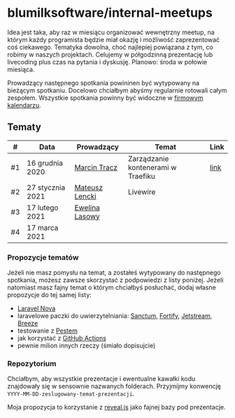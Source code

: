 # blumilksoftware/internal-meetups 
Idea jest taka, aby raz w miesiącu organizować wewnętrzny meetup, na którym każdy programista będzie miał okazję i możliwość zaprezentować coś ciekawego. Tematyka dowolna, choć najlepiej powiązana z tym, co robimy w naszych projektach. Celujemy w półgodzinną prezentację lub livecoding plus czas na pytania i dyskusję. Planowo: środa w połowie miesiąca.

Prowadzący następnego spotkania powininen być wytypowany na bieżącym spotkaniu. Docelowo chciałbym abyśmy regularnie rotowali całym zespołem. Wszystkie spotkania powinny być widoczne w [firmowym kalendarzu](https://calendar.google.com/calendar/embed?src=c_6sb1ta5l4qspfdors4gc57fo94%40group.calendar.google.com&ctz=Europe%2FWarsaw).

## Tematy
| # | Data | Prowadzący | Temat | Link |
| --- | --- | --- | --- | --- |
| #1 | 16 grudnia 2020 | [Marcin Tracz](https://github.com/mtracz) | Zarządzanie kontenerami w Traefiku | [link](https://github.com/blumilksoftware/internal-meetups/tree/main/2020-12-16-traefik) |
| #2 | 27 stycznia 2021 | [Mateusz Lencki](https://github.com/mlencki) | Livewire | |
| #3 | 17 lutego 2021 | [Ewelina Lasowy](https://github.com/EwelinaLasowy) | | |
| #4 | 17 marca 2021 | | | |

### Propozycje tematów
Jeżeli nie masz pomysłu na temat, a zostałeś wytypowany do następnego spotkania, możesz zawsze skorzystać z podpowiedzi z listy poniżej. Jeżeli natomiast masz fajny temat o którym chciałbyś posłuchać, dodaj własne propozycje do tej samej listy:
* [Laravel Nova](https://nova.laravel.com/)
* laravelowe paczki do uwierzytelniania: [Sanctum](https://laravel.com/docs/8.x/sanctum), [Fortify](https://laravel.com/docs/8.x/fortify), [Jetstream](https://jetstream.laravel.com/1.x/introduction.html), [Breeze](https://laravel.com/docs/8.x/starter-kits#laravel-breeze)
* testowanie z [Pestem](https://pestphp.com/)
* jak korzystać z [GitHub Actions](https://github.com/features/actions)
* pewnie milion innych rzeczy (śmiało dopisujcie)

### Repozytorium
Chciałbym, aby wszystkie prezentacje i ewentualne kawałki kodu znajdowały się w sensownie nazwanych folderach. Przyjmijmy konwencję `YYYY-MM-DD-zeslugowany-temat-prezentacji`. 

Moja propozycja to korzystanie z [reveal.js](https://revealjs.com/) jako fajnej bazy pod prezentacje. 